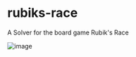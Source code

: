 # rubiks-race
A Solver for the board game Rubik's Race

![image](https://github.com/ClementJosse/rubiks-race-solver/assets/86595295/8e0ec25d-2972-411d-86c7-fc2e18254ef9)
